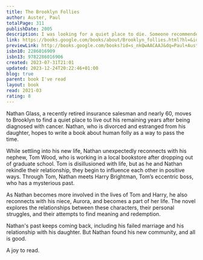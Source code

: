 ```yaml
---
title: The Brooklyn Follies
author: Auster, Paul
totalPage: 311
publishDate: 2005
description: I was looking for a quiet place to die. Someone recommended Brooklyn, and so the next morning I travelled down there from Westchester to scope out the terrain . . .' So begins Paul Auster's remarkable new novel, The Brooklyn Follies. Set against the backdrop of the contested US election of 2000, it tells the story of Nathan and Tom, an uncle and nephew double-act. One in remission from lung cancer, divorced, and estranged from his only daughter, the other hiding away from his once-promising academic career, and, indeed, from life in general. Having accidentally ended up in the same Brooklyn neighbourhood, they discover a community teeming with life and passion. When Lucy, a little girl who refuses to speak, comes into their lives, there is suddenly a bridge from their pasts that offers them the possibility of redemption. Infused with character, mystery and humour, these lives intertwine and become bound together as Auster brilliantly explores the wider terrain of contemporary America - a crucible of broken dreams and of human folly. 'Auster at the top of his game. This superb novel about human folly turns out to be tremendously wise.' New Statesman
link: https://books.google.com/books/about/Brooklyn_follies.html?hl=&id=s_nkQwAACAAJ
previewLink: http://books.google.com/books?id=s_nkQwAACAAJ&dq=Paul+Auster,+The+Brooklyn+Follies&hl=&as_pt=BOOKS&cd=14&source=gbs_api
isbn10: 2286016909
isbn13: 9782286016906
created: 2023-07-31T21:01
updated: 2023-12-24T20:22:46+01:00
blog: true
parent: book I've read
layout: book
read: 2021-03
rating: 8
---
```

  
Nathan Glass, a recently retired insurance salesman and nearly 60, moves to Brooklyn to find a quiet place to live out his remaining years after being diagnosed with cancer. Nathan, who is divorced and estranged from his daughter, hopes to write a book about human folly as a way to pass the time.  
  
While settling into his new life, Nathan unexpectedly reconnects with his nephew, Tom Wood, who is working in a local bookstore after dropping out of graduate school. Tom is disillusioned with life, but as he and Nathan rekindle their relationship, they begin to influence each other in positive ways. Through Tom, Nathan meets Harry Brightman, Tom’s eccentric boss, who has a mysterious past.  
  
As Nathan becomes more involved in the lives of Tom and Harry, he also reconnects with his niece, Aurora, and becomes a part of her life. The novel explores the relationships between these characters, their personal struggles, and their attempts to find meaning and redemption.  
  
Nathan's past keeps coming back, including his failed marriage and his relationship with his daughter.  But Nathan found his new community, and all is good.  
  
A joy to read.
